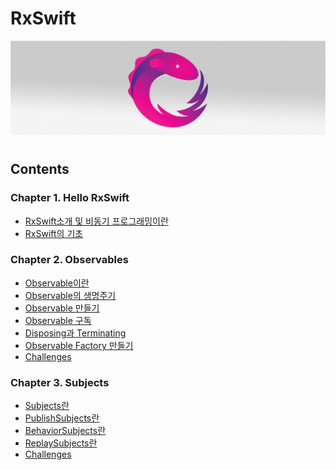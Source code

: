 # RxSwift
<img src="https://github.com/simajune/RxSwift/blob/master/Resources/RxSwiftTitle.png?raw=true" width="900px"/>

#

## Contents



### Chapter 1. Hello RxSwift

- [RxSwift소개 및 비동기 프로그래밍이란](https://github.com/simajune/RxSwift/tree/master/Documents/Ch1-1)
- [RxSwift의 기초](https://github.com/simajune/RxSwift/tree/master/Documents/Ch1-2)

### Chapter 2. Observables

* [Observable이란](https://github.com/simajune/RxSwift/tree/master/Documents/Ch2-1)
* [Observable의 생명주기](https://github.com/simajune/RxSwift/tree/master/Documents/Ch2-2)
* [Observable 만들기](https://github.com/simajune/RxSwift/tree/master/Documents/Ch2-3)
* [Observable 구독](https://github.com/simajune/RxSwift/tree/master/Documents/Ch2-4)
* [Disposing과 Terminating](https://github.com/simajune/RxSwift/tree/master/Documents/Ch2-5)
* [Observable Factory 만들기](https://github.com/simajune/RxSwift/tree/master/Documents/Ch2-6)
* [Challenges](https://github.com/simajune/RxSwift/tree/master/Documents/Ch2-7)

### Chapter 3. Subjects

* [Subjects란](https://github.com/simajune/RxSwift/tree/master/Documents/Ch3-1)
* [PublishSubjects란](https://github.com/simajune/RxSwift/tree/master/Documents/Ch3-2)
* [BehaviorSubjects란](https://github.com/simajune/RxSwift/tree/master/Documents/Ch3-3)
* [ReplaySubjects란](https://github.com/simajune/RxSwift/tree/master/Documents/Ch3-4)
* [Challenges](https://github.com/simajune/RxSwift/tree/master/Documents/Ch3-5)

